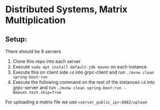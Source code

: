 # Distributed Systems, Matrix Multiplication

## Setup:
There should be 8 servers 
1. Clone this repo into each server
2. Execute ``` sudo apt install default-jdk maven ``` on each instance
3. Execute this on client side  ```cd``` into grpc-client and run ```./mvnw clean spring-boot:run``` 
4. Execute the following command on the rest of the instances ```cd``` into grpc-server and run ```./mvnw clean spring-boot:run -Dmaven.test.skip=true```

For uploading a matrix file we use ```<server_public_ip>:8082/upload```
